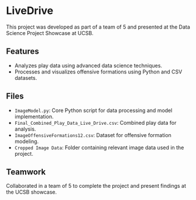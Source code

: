 # LiveDrive

This project was developed as part of a team of 5 and presented at the Data Science Project Showcase at UCSB.

## Features
- Analyzes play data using advanced data science techniques.
- Processes and visualizes offensive formations using Python and CSV datasets.

## Files
- `ImageModel.py`: Core Python script for data processing and model implementation.
- `Final_Combined_Play_Data_Live_Drive.csv`: Combined play data for analysis.
- `ImageOffensiveFormations12.csv`: Dataset for offensive formation modeling.
- `Cropped Image Data`: Folder containing relevant image data used in the project.

## Teamwork
Collaborated in a team of 5 to complete the project and present findings at the UCSB showcase.
